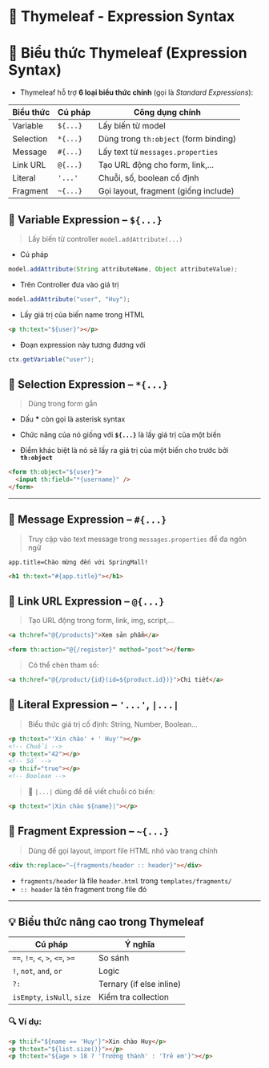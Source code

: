 # 🌱 Thymeleaf - Expression Syntax

# 📘 **Biểu thức Thymeleaf** (Expression Syntax)

- Thymeleaf hỗ trợ **6 loại biểu thức chính** (gọi là _Standard Expressions_):

| Biểu thức | Cú pháp  | Công dụng chính                       |
| --------- | -------- | ------------------------------------- |
| Variable  | `${...}` | Lấy biến từ model                     |
| Selection | `*{...}` | Dùng trong `th:object` (form binding) |
| Message   | `#{...}` | Lấy text từ `messages.properties`     |
| Link URL  | `@{...}` | Tạo URL động cho form, link,...       |
| Literal   | `'...'`  | Chuỗi, số, boolean cố định            |
| Fragment  | `~{...}` | Gọi layout, fragment (giống include)  |

## 🥑 **Variable Expression** – `${...}`

> Lấy biến từ controller `model.addAttribute(...)`

- Cú pháp

```java
model.addAttribute(String attributeName, Object attributeValue);
```

- Trên Controller đưa vào giá trị

```java
model.addAttribute("user", "Huy");
```

- Lấy giá trị của biến name trong HTML

```html
<p th:text="${user}"></p>
```

- Đoạn expression này tương đương với

```java
ctx.getVariable("user");
```

## 🍟 **Selection Expression** – `*{...}`

> Dùng trong form gắn

- Dấu **\*** còn gọi là asterisk syntax

- Chức năng của nó giống với **`${...}`** là lấy giá trị của một biến

- Điểm khác biệt là nó sẽ lấy ra giá trị của một biến cho trước bởi **`th:object`**

```html
<form th:object="${user}">
  <input th:field="*{username}" />
</form>
```

---

## 🥓 **Message Expression** – `#{...}`

> Truy cập vào text message trong `messages.properties` để đa ngôn ngữ

```properties
app.title=Chào mừng đến với SpringMall!
```

```html
<h1 th:text="#{app.title}"></h1>
```

## 🌭 **Link URL Expression** – `@{...}`

> Tạo URL động trong form, link, img, script,...

```html
<a th:href="@{/products}">Xem sản phẩm</a>

<form th:action="@{/register}" method="post"></form>
```

> Có thể chèn tham số:

```html
<a th:href="@{/product/{id}(id=${product.id})}">Chi tiết</a>
```

## 🍉 **Literal Expression** – `'...'`, `|...|`

> Biểu thức giá trị cố định: String, Number, Boolean...

```html
<p th:text="'Xin chào' + ' Huy'"></p>
<!-- Chuỗi -->
<p th:text="42"></p>
<!-- Số -->
<p th:if="true"></p>
<!-- Boolean -->
```

> 📌 `|...|` dùng để dễ viết chuỗi có biến:

```html
<p th:text="|Xin chào ${name}|"></p>
```

## 🥐 **Fragment Expression** – `~{...}`

> Dùng để gọi layout, import file HTML nhỏ vào trang chính

```html
<div th:replace="~{fragments/header :: header}"></div>
```

- `fragments/header` là file `header.html` trong `templates/fragments/`
- `:: header` là tên fragment trong file đó

---

## 💡 **Biểu thức nâng cao** trong Thymeleaf

| Cú pháp                          | Ý nghĩa                  |
| -------------------------------- | ------------------------ |
| `==`, `!=`, `<`, `>`, `<=`, `>=` | So sánh                  |
| `!`, `not`, `and`, `or`          | Logic                    |
| `?:`                             | Ternary (if else inline) |
| `isEmpty`, `isNull`, `size`      | Kiểm tra collection      |

### 🔍 Ví dụ:

```html
<p th:if="${name == 'Huy'}">Xin chào Huy</p>
<p th:text="${list.size()}"></p>
<p th:text="${age > 18 ? 'Trưởng thành' : 'Trẻ em'}"></p>
```
